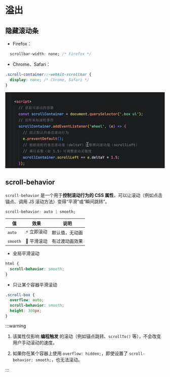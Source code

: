 # 溢出





## 隐藏滚动条

- Firefox：

```css
  scrollbar-width: none; /* Firefox */
```

- Chrome、Safari：

```css
.scroll-container::-webkit-scrollbar {
  display: none; /* Chrome, Safari */
}
```

![image-20251023231331861](./assets/image-20251023231331861.png)

## scroll-behavior

`scroll-behavior` 是一个用于**控制滚动行为的 CSS 属性**，可以让滚动（例如点击锚点、调用 JS 滚动方法）变得“平滑”或“瞬间跳转”。

```css
scroll-behavior: auto | smooth;
```



| 值       | 效果       | 说明           |
| -------- | ---------- | -------------- |
| `auto`   | ⚡ 立即滚动 | 默认值，无动画 |
| `smooth` | 🧭 平滑滚动 | 有过渡动画效果 |



- 全局平滑滚动

```css
html {
  scroll-behavior: smooth;
}
```

- 只让某个容器平滑滚动

```css
.scroll-box {
  overflow: auto;
  scroll-behavior: smooth;
  height: 300px;
}

```

:::warning

1. 该属性仅影响 **编程触发** 的滚动（例如锚点跳转、`scrollTo()` 等），不会改变用户手动滚动的速度。

2. 如果你在某个容器上使用 `overflow: hidden;`，即使设置了 `scroll-behavior: smooth;`，也无法滚动。

:::